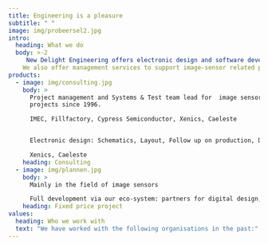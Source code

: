 ```yaml
---
title: Engineering is a pleasure
subtitle: " "
image: img/probeersel2.jpg
intro:
  heading: What we do
  body: >-2
     New Delight Engineering offers electronic design and software development. We have over 15 years of experience in the realization of electro-optical solutions for image sensors: test systems and cameras, both in the visual and in the infrared wavelength ranges.
    We also offer management services to support image-sensor related projects in the domains of characterization, production testing, space qualification, space application and scientific measurement systems.
products:
  - image: img/consulting.jpg
    body: >
      Project management and Systems & Test team lead for  image sensor-related
      projects since 1996.

      IMEC, Fillfactory, Cypress Semiconductor, Xenics, Caeleste


      Electronic design: Schematics, Layout, Follow up on production, Debug, ..

      Xenics, Caeleste
    heading: Consulting
  - image: img/plannen.jpg
    body: >
      Mainly in the field of image sensors

      Full development via our eco-system: partners for digital design, software development and mechanical design. 
    heading: Fixed price project
values:
  heading: Who we work with
  text: "We have worked with the following organisations in the past:"
---
```


